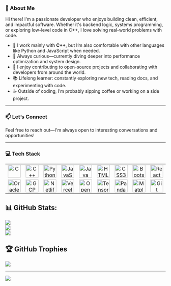 ### 👋 About Me

Hi there! I'm a passionate developer who enjoys building clean, efficient, and impactful software. Whether it's backend logic, systems programming, or exploring low-level code in C++, I love solving real-world problems with code.

- 🔧 I work mainly with **C++**, but I’m also comfortable with other languages like Python and JavaScript when needed.  
- 🧠 Always curious—currently diving deeper into performance optimization and system design.  
- 🚀 I enjoy contributing to open-source projects and collaborating with developers from around the world.  
- 📚 Lifelong learner: constantly exploring new tech, reading docs, and experimenting with code.  
- ☕ Outside of coding, I’m probably sipping coffee or working on a side project.

---

### 📫 Let’s Connect

Feel free to reach out—I'm always open to interesting conversations and opportunities!

---


### 💻 Tech Stack

<table>
  <tr>
    <td align="center"><img src="https://cdn.jsdelivr.net/gh/devicons/devicon/icons/c/c-original.svg" width="40" alt="C" /></td>
    <td align="center"><img src="https://cdn.jsdelivr.net/gh/devicons/devicon/icons/cplusplus/cplusplus-original.svg" width="40" alt="C++" /></td>
    <td align="center"><img src="https://cdn.jsdelivr.net/gh/devicons/devicon/icons/python/python-original.svg" width="40" alt="Python" /></td>
    <td align="center"><img src="https://cdn.jsdelivr.net/gh/devicons/devicon/icons/javascript/javascript-original.svg" width="40" alt="JavaScript" /></td>
    <td align="center"><img src="https://cdn.jsdelivr.net/gh/devicons/devicon/icons/java/java-original.svg" width="40" alt="Java" /></td>
    <td align="center"><img src="https://cdn.jsdelivr.net/gh/devicons/devicon/icons/html5/html5-original.svg" width="40" alt="HTML5" /></td>
    <td align="center"><img src="https://cdn.jsdelivr.net/gh/devicons/devicon/icons/css3/css3-original.svg" width="40" alt="CSS3" /></td>
    <td align="center"><img src="https://cdn.jsdelivr.net/gh/devicons/devicon/icons/bootstrap/bootstrap-original.svg" width="40" alt="Bootstrap" /></td>
    <td align="center"><img src="https://cdn.jsdelivr.net/gh/devicons/devicon/icons/react/react-original.svg" width="40" alt="React" /></td>
    <td align="center"><img src="https://cdn.jsdelivr.net/gh/devicons/devicon/icons/nodejs/nodejs-original.svg" width="40" alt="Node.js" /></td>
    <td align="center"><img src="https://cdn.jsdelivr.net/gh/devicons/devicon/icons/express/express-original.svg" width="40" alt="Express" /></td>
    <td align="center"><img src="https://cdn.jsdelivr.net/gh/devicons/devicon/icons/fastapi/fastapi-original.svg" width="40" alt="FastAPI" /></td>
    <td align="center"><img src="https://cdn.jsdelivr.net/gh/devicons/devicon/icons/flutter/flutter-original.svg" width="40" alt="Flutter" /></td>
    <td align="center"><img src="https://cdn.jsdelivr.net/gh/devicons/devicon/icons/firebase/firebase-plain.svg" width="40" alt="Firebase" /></td>
    <td align="center"><img src="https://cdn.jsdelivr.net/gh/devicons/devicon/icons/mongodb/mongodb-original.svg" width="40" alt="MongoDB" /></td>
  </tr>
  <tr>
    <td align="center"><img src="https://cdn.jsdelivr.net/gh/devicons/devicon/icons/oracle/oracle-original.svg" width="40" alt="Oracle" /></td>
    <td align="center"><img src="https://cdn.jsdelivr.net/gh/devicons/devicon/icons/googlecloud/googlecloud-original.svg" width="40" alt="GCP" /></td>
    <td align="center"><img src="https://cdn.jsdelivr.net/gh/devicons/devicon/icons/netlify/netlify-original.svg" width="40" alt="Netlify" /></td>
    <td align="center"><img src="https://cdn.jsdelivr.net/gh/devicons/devicon/icons/vercel/vercel-original.svg" width="40" alt="Vercel" /></td>
    <td align="center"><img src="https://cdn.jsdelivr.net/gh/devicons/devicon/icons/opencv/opencv-original.svg" width="40" alt="OpenCV" /></td>
    <td align="center"><img src="https://cdn.jsdelivr.net/gh/devicons/devicon/icons/tensorflow/tensorflow-original.svg" width="40" alt="TensorFlow" /></td>
    <td align="center"><img src="https://cdn.jsdelivr.net/gh/devicons/devicon/icons/pandas/pandas-original.svg" width="40" alt="Pandas" /></td>
    <td align="center"><img src="https://cdn.jsdelivr.net/gh/devicons/devicon/icons/matplotlib/matplotlib-original.svg" width="40" alt="Matplotlib" /></td>
    <td align="center"><img src="https://cdn.jsdelivr.net/gh/devicons/devicon/icons/git/git-original.svg" width="40" alt="Git" /></td>
    <td align="center"><img src="https://cdn.jsdelivr.net/gh/devicons/devicon/icons/github/github-original.svg" width="40" alt="GitHub" /></td>
    <td align="center"><img src="https://cdn.jsdelivr.net/gh/devicons/devicon/icons/linux/linux-original.svg" width="40" alt="Linux" /></td>
    <td align="center"><img src="https://cdn.jsdelivr.net/gh/devicons/devicon/icons/figma/figma-original.svg" width="40" alt="Figma" /></td>
<!--     <td></td>
    <td></td>
    <td></td> -->
  </tr>
</table>






## 📊 GitHub Stats:
![](https://github-readme-stats.vercel.app/api?username=syam-praneeth&theme=shadow_blue&hide_border=false&include_all_commits=false&count_private=false)<br/>
![](https://nirzak-streak-stats.vercel.app/?user=syam-praneeth&theme=shadow_blue&hide_border=false)<br/>
![](https://github-readme-stats.vercel.app/api/top-langs/?username=syam-praneeth&theme=shadow_blue&hide_border=false&include_all_commits=false&count_private=false&layout=compact)

## 🏆 GitHub Trophies
![](https://github-profile-trophy.vercel.app/?username=syam-praneeth&theme=shadow_blue&no-frame=false&no-bg=false&margin-w=4)

---
[![](https://visitcount.itsvg.in/api?id=syam-praneeth&icon=0&color=0)](https://visitcount.itsvg.in)

<!-- Proudly created with GPRM ( https://gprm.itsvg.in ) -->
